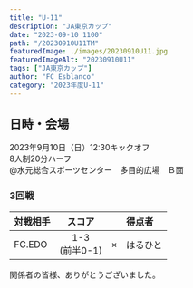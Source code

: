 ```yaml
---
title: "U-11"
description: "JA東京カップ"
date: "2023-09-10 1100"
path: "/20230910U11TM"
featuredImage: ./images/20230910U11.jpg
featuredImageAlt: "20230910U11"
tags: ["JA東京カップ"]
author: "FC Esblanco"
category: "2023年度U-11"
---
```


## 日時・会場

2023年9月10日（日）12:30キックオフ<br>
8人制20分ハーフ<br>
@水元総合スポーツセンター　多目的広場　Ｂ面

### 3回戦

| 対戦相手| スコア |   | 得点者  |
|:----|:------:|:-:|:--------|
| FC.EDO | 1-3<br>(前半0-1) | × |はるひと|


関係者の皆様、ありがとうございました。
